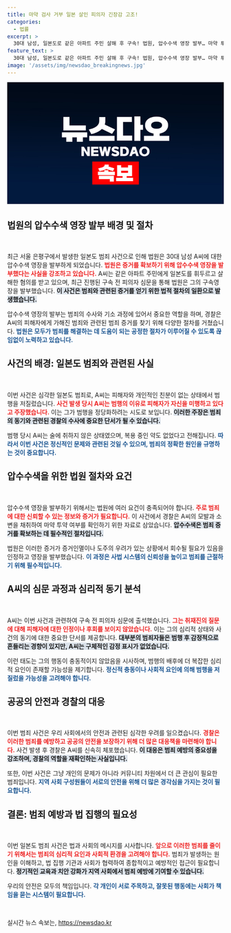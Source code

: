 ```yaml
---
title: 마약 검사 거부 일본 살인 피의자 긴장감 고조!
categories:
  - 법률
excerpt: >
  30대 남성, 일본도로 같은 아파트 주민 살해 후 구속! 법원, 압수수색 영장 발부… 마약 투약 여부 확인 위한 강제 수사 착수. 그의 범행 동기는 무엇일까? 클릭하여 사건의 전말을 알아보세요!
feature_text: >
  30대 남성, 일본도로 같은 아파트 주민 살해 후 구속! 법원, 압수수색 영장 발부… 마약 투약 여부 확인 위한 강제 수사 착수. 그의 범행 동기는 무엇일까? 클릭하여 사건의 전말을 알아보세요!
image: '/assets/img/newsdao_breakingnews.jpg'
---
```


<p><img src="/assets/img/newsdao_breakingnews.jpg" alt="implanttips 속보" /></p>

<h2 data-ke-size="size26">법원의 압수수색 영장 발부 배경 및 절차</h2>

<p data-ke-size="size16">&nbsp;</p>

<p>최근 서울 은평구에서 발생한 일본도 범죄 사건으로 인해 법원은 30대 남성 A씨에 대한 압수수색 영장을 발부하게 되었습니다. <b><span style="color: #ee2323;">법원은 증거를 확보하기 위해 압수수색 영장을 발부했다는 사실을 강조하고 있습니다.</span></b> A씨는 같은 아파트 주민에게 일본도를 휘두르고 살해한 혐의를 받고 있으며, 최근 진행된 구속 전 피의자 심문을 통해 법원은 그의 구속영장을 발부했습니다. <b><span style="background-color: #21538527;">이 사건은 범죄와 관련된 증거를 얻기 위한 법적 절차의 일환으로 발생했습니다.</span></b> </p>

<p>압수수색 영장의 발부는 범죄의 수사와 기소 과정에 있어서 중요한 역할을 하며, 경찰은 A씨의 피해자에게 가해진 범죄와 관련된 범죄 증거를 찾기 위해 다양한 절차를 거쳤습니다. <b><span style="color: #1a5490;">법원은 모두가 범죄를 해결하는 데 도움이 되는 공정한 절차가 이루어질 수 있도록 끊임없이 노력하고 있습니다.</span></b></p>

<h2 data-ke-size="size26">사건의 배경: 일본도 범죄와 관련된 사실</h2>

<p data-ke-size="size16">&nbsp;</p>

<p>이번 사건은 심각한 일본도 범죄로, A씨는 피해자와 개인적인 친분이 없는 상태에서 범행을 저질렀습니다. <b><span style="color: #ee2323;">사건 발생 당시 A씨는 범행의 이유로 피해자가 자신을 미행하고 있다고 주장했습니다.</span></b> 이는 그가 범행을 정당화하려는 시도로 보입니다. <b><span style="background-color: #21538527;">이러한 주장은 범죄의 동기와 관련된 경찰의 수사에 중요한 단서가 될 수 있습니다.</span></b> </p>

<p>범행 당시 A씨는 술에 취하지 않은 상태였으며, 복용 중인 약도 없었다고 전해집니다. <b><span style="color: #1a5490;">따라서 이번 사건은 정신적인 문제와 관련된 것일 수 있으며, 범죄의 정확한 원인을 규명하는 것이 중요합니다.</span></b></p>

<h2 data-ke-size="size26">압수수색을 위한 법원 절차와 요건</h2>

<p data-ke-size="size16">&nbsp;</p>

<p>압수수색 영장을 발부하기 위해서는 법원에 여러 요건이 충족되어야 합니다. <b><span style="color: #ee2323;">주로 범죄에 대한 신뢰할 수 있는 정보와 증거가 필요합니다.</span></b> 이 사건에서 경찰은 A씨의 모발과 소변을 채취하여 마약 투약 여부를 확인하기 위한 자료로 삼았습니다. <b><span style="background-color: #21538527;">압수수색은 범죄 증거를 확보하는 데 필수적인 절차입니다.</span></b> </p>

<p>법원은 이러한 증거가 증거인멸이나 도주의 우려가 있는 상황에서 회수될 필요가 있음을 인정하고 영장을 발부했습니다. <b><span style="color: #1a5490;">이 과정은 사법 시스템의 신뢰성을 높이고 범죄를 근절하기 위해 필수적입니다.</span></b> </p>

<h2 data-ke-size="size26">A씨의 심문 과정과 심리적 동기 분석</h2>

<p data-ke-size="size16">&nbsp;</p>

<p>A씨는 이번 사건과 관련하여 구속 전 피의자 심문에 출석했습니다. <b><span style="color: #ee2323;">그는 취재진의 질문에 대해 피해자에 대한 인정이나 후회를 보이지 않았습니다.</span></b> 이는 그의 심리적 상태와 사건의 동기에 대한 중요한 단서를 제공합니다. <b><span style="background-color: #21538527;">대부분의 범죄자들은 범행 후 감정적으로 흔들리는 경향이 있지만, A씨는 구체적인 감정 표시가 없었습니다.</span></b> </p>

<p>이런 태도는 그의 행동이 충동적이지 않았음을 시사하며, 범행의 배후에 더 복잡한 심리적 요인이 존재할 가능성을 제기합니다. <b><span style="color: #1a5490;">정신적 충동이나 사회적 요인에 의해 범행을 저질렀을 가능성을 고려해야 합니다.</span></b></p>

<h2 data-ke-size="size26">공공의 안전과 경찰의 대응</h2>

<p data-ke-size="size16">&nbsp;</p>

<p>이번 범죄 사건은 우리 사회에서의 안전과 관련된 심각한 우려를 일으켰습니다. <b><span style="color: #ee2323;">경찰은 이러한 범죄를 예방하고 공공의 안전을 보장하기 위해 더 많은 대응책을 마련해야 합니다.</span></b> 사건 발생 후 경찰은 A씨를 신속히 체포했습니다. <b><span style="background-color: #21538527;">이 대응은 범죄 예방의 중요성을 강조하며, 경찰의 역할을 재확인하는 사실입니다.</span></b> </p>

<p>또한, 이번 사건은 그냥 개인의 문제가 아니라 커뮤니티 차원에서 더 큰 관심이 필요한 범죄입니다. <b><span style="color: #1a5490;">지역 사회 구성원들이 서로의 안전을 위해 더 많은 경각심을 가지는 것이 필요합니다.</span></b></p>

<h2 data-ke-size="size26">결론: 범죄 예방과 법 집행의 필요성</h2>

<p data-ke-size="size16">&nbsp;</p>

<p>이번 일본도 범죄 사건은 법과 사회의 메시지를 시사합니다. <b><span style="color: #ee2323;">앞으로 이러한 범죄를 줄이기 위해서는 범죄의 심리적 요인과 사회적 환경을 고려해야 합니다.</span></b> 범죄가 발생하는 원인을 이해하고, 법 집행 기관과 사회가 협력하여 종합적이고 예방적인 접근이 필요합니다. <b><span style="background-color: #21538527;">정기적인 교육과 치안 강화가 지역 사회에서 범죄 예방에 기여할 수 있습니다.</span></b> </p>

<p>우리의 안전은 모두의 책임입니다. <b><span style="color: #1a5490;">각 개인이 서로 주목하고, 잘못된 행동에는 사회가 책임을 묻는 시스템이 필요합니다.</span></b> </p>

<p data-ke-size="size16">&nbsp;</p>
실시간 뉴스 속보는, <a href="https://newsdao.kr" rel="dofollow">https://newsdao.kr</a>


